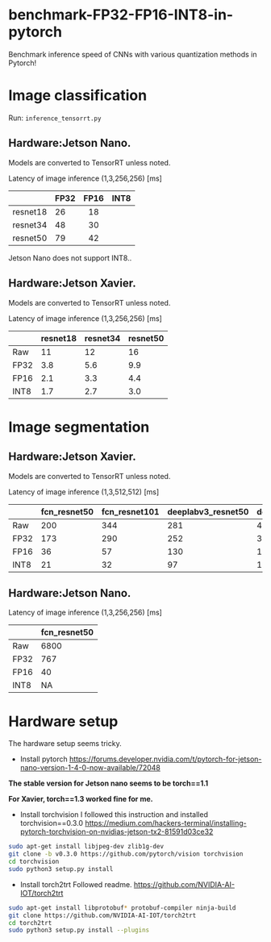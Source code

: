 # benchmark-FP32-FP16-INT8-in-pytorch
Benchmark inference speed of CNNs with various quantization methods in Pytorch!

# Image classification

Run:
`inference_tensorrt.py`

## Hardware:Jetson Nano.
Models are converted to TensorRT unless noted.

Latency of image inference (1,3,256,256) [ms]

|          | FP32 | FP16 | INT8 |
|:--------:|------|:----:|------|
| resnet18 | 26   |  18  |      |
| resnet34 | 48   |  30  |      |
| resnet50 | 79   | 42   |      |

Jetson Nano does not support INT8..

## Hardware:Jetson Xavier.

Models are converted to TensorRT unless noted.

Latency of image inference (1,3,256,256) [ms]

|      | resnet18 | resnet34 | resnet50 |
|------|----------|----------|----------|
| Raw  | 11       | 12       | 16       |
| FP32 | 3.8      | 5.6      | 9.9      |
| FP16 | 2.1      | 3.3      | 4.4      |
| INT8 | 1.7      | 2.7      | 3.0     |

# Image segmentation

## Hardware:Jetson Xavier.

Models are converted to TensorRT unless noted.

Latency of image inference (1,3,512,512) [ms]

|      | fcn_resnet50 | fcn_resnet101 | deeplabv3_resnet50 | deeplabv3_resnet101 |
|------|--------------|---------------|--------------------|---------------------|
| Raw  | 200          | 344           | 281                | 426                 |
| FP32 | 173          | 290           | 252                | 366                 |
| FP16 | 36           | 57            | 130                | 151                 |
| INT8 | 21           | 32            | 97                 | 108                 |

## Hardware:Jetson Nano.

Latency of image inference (1,3,256,256) [ms]

|      | fcn_resnet50 | 
|------|--------------|
| Raw  | 6800          | 
| FP32 | 767          | 
| FP16 | 40           | 
| INT8 | NA           | 

# Hardware setup
The hardware setup seems tricky.

* Install pytorch
https://forums.developer.nvidia.com/t/pytorch-for-jetson-nano-version-1-4-0-now-available/72048

**The stable version for Jetson nano seems to be torch==1.1**

**For Xavier, torch==1.3 worked fine for me.**

* Install torchvision
I followed this instruction and installed torchvision==0.3.0
https://medium.com/hackers-terminal/installing-pytorch-torchvision-on-nvidias-jetson-tx2-81591d03ce32

```bash
sudo apt-get install libjpeg-dev zlib1g-dev
git clone -b v0.3.0 https://github.com/pytorch/vision torchvision
cd torchvision
sudo python3 setup.py install
```

* Install torch2trt
Followed readme.
https://github.com/NVIDIA-AI-IOT/torch2trt
```bash
sudo apt-get install libprotobuf* protobuf-compiler ninja-build
git clone https://github.com/NVIDIA-AI-IOT/torch2trt
cd torch2trt
sudo python3 setup.py install --plugins 
```
